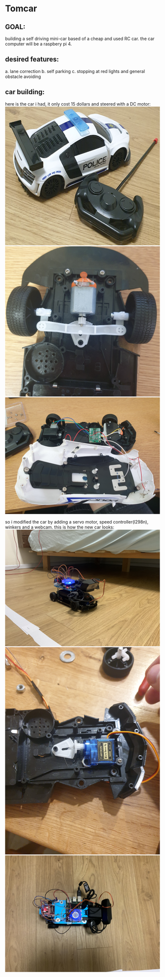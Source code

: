 # Tomcar

## GOAL:

building a self driving mini-car based of a cheap and used RC car.
the car computer will be a raspbery pi 4.

## desired features:

a. lane correction
b. self parking
c. stopping at red lights and general obstacle avoiding

## car building:

here is the car i had,
it only cost 15 dollars and steered with a DC motor:
<img src="https://github.com/tomer-erez/Tomcar/blob/main/driving/uploaded/BasicCar.jpg" width="750" height="450" />
![alt text](https://github.com/tomer-erez/Tomcar/blob/main/driving/uploaded/insideBasicCar.jpg)
![alt text](https://github.com/tomer-erez/Tomcar/blob/main/driving/uploaded/wiringBasic.jpg)

so i modified the car by adding a servo motor, speed controller(l298n), winkers
and a webcam. 
this is how the new car looks:
![alt text](https://github.com/tomer-erez/Tomcar/blob/main/driving/uploaded/side.jpg)
![alt text](https://github.com/tomer-erez/Tomcar/blob/main/driving/uploaded/servo.jpg)
![alt text](https://github.com/tomer-erez/Tomcar/blob/main/driving/uploaded/above.jpg)
